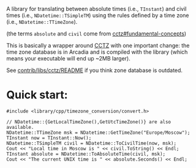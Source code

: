 A library for translating between absolute times (i.e., `TInstant`) and civil times (i.e.,
`NDatetime::TSimpleTM`) using the rules defined by a time zone (i.e., `NDatetime::TTimeZone`).

(the terms `absolute` and `civil` come from [cctz#fundamental-concepts][cctz-fundamental-concepts])

This is basically a wrapper around [CCTZ][cctz] with one important change: the time zone database is
in Arcadia and is compiled with the library (which means your executable will end up ~2MB larger).

See [contrib/libs/cctz/README][update] if you think zone database is outdated.

Quick start:
============
```
#include <library/cpp/timezone_conversion/convert.h> 

// NDatetime::{GetLocalTimeZone(),GetUtcTimeZone()} are also available.
NDatetime::TTimeZone msk = NDatetime::GetTimeZone("Europe/Moscow");
TInstant now = TInstant::Now();
NDatetime::TSimpleTM civil = NDatetime::ToCivilTime(now, msk);
Cout << "Local time in Moscow is " << civil.ToString() << Endl;
TInstant absolute = NDatetime::ToAbsoluteTime(civil, msk);
Cout << "The current UNIX time is " << absolute.Seconds() << Endl;
```

[cctz-fundamental-concepts]: https://github.com/google/cctz#fundamental-concepts
[cctz]: https://github.com/google/cctz
[update]: https://a.yandex-team.ru/arc/trunk/arcadia/contrib/libs/cctz/tzdata/README?rev=2286180
